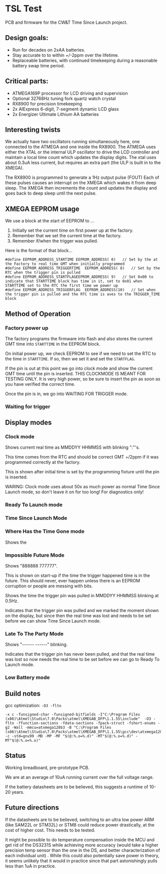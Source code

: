 # TSL Test

PCB and firmware for the CW&T Time Since Launch project.

## Design goals:

* Run for decades on 2xAA batteries.
* Stay accurate to to within +/-2ppm over the lifetime.  
* Replaceable batteries, with continued timekeeping during a reasonable battery swap time period.  

## Critical parts:

* ATMEGA169P processor for LCD driving and supervision
* Optional 32768Hz tuning fork quartz watch crystal 
* RX8900 for precision timekeeping
* 2x  AIExpress 6-digit, 7-segment dynamic LCD glass 
* 2x Energizer Ultimate Lithium AA batteries

## Interesting twists

We actually have two oscillators running simultaneously here, one connected to the ATMEGA and one inside the RX8900. The ATMEGA uses either the XTAL or the internal ULP oscillator to drive the LCD controller and maintain a local time count which updates the display digits. The xtal uses about 0.3uA less current, but requires an extra part (the ULP is built in to the XMEGA).  

The RX8900 is programmed to generate a 1Hz output pulse (FOUT) Each of these pulses causes an interrupt on the XMEGA which wakes it from deep sleep. The XMEGA then increments the count and updates the display and goes back to deep sleep until the next pulse.  

## XMEGA EEPROM usage

We use a block at the start of EEPROM to 
...

1. Initially set the current time on first power up at the factory.
2. Remember that we set the current time at the factory. 
3. Remember if/when the trigger was pulled. 
 
Here is the format of that block...

    #define EEPROM_ADDRESS_STARTIME EEPROM_ADDRESS( 0)   // Set by the at the Factory to real time GMT when initially programmed
    #define EEPROM_ADDRESS_TRIGGERTIME  EEPROM_ADDRESS( 8)   // Set by the RTC when the trigger pin is pulled
    #define EEPROM_ADDRESS_STARTFLAGEEPROM_ADDRESS( 9)   // Set 0x00 to indicate that STARTTIME block has time in it, set to 0x01 when STARTTIME set to the RTC the first time we power up
    #define EEPROM_ADDRESS_TRIGGERFLAG  EEPROM_ADDRESS(10)   // Set when the trigger pin is pulled and the RTC time is aves to the TRIGGER_TIME block
 


## Method of Operation


### Factory power up
The factory programs the firmware into flash and also stores the current GMT time into `STARTTIME` in the EEPROM block. 

On initial power up, we check EEPROM to see if we need to set the RTC to the time in `STARTTIME`. If so, then we set it and set the `STARTFLAG`. 

If the pin is out at this point we go into clock mode and show the current GMT time until the pin is inserted. THIS CLOCKMODE IS MEANT FOR TESTING ONLY. It is very high power, so be sure to insert the pin as soon as you have verified the correct time.  

Once the pin is in, we go into WAITING FOR TRIGGER mode. 
 

### Waiting for trigger



## Display modes

### Clock mode

Shows current real time as MMDDYY HHMMSS with blinking ":"'s.

This time comes from the RTC and should be correct GMT +/2ppm if it was programmed correctly at the factory. 

This is shown after initial time is set by the programming fixture until the pin is inserted.  

WARING: Clock mode uses about 50x as much power as normal Time Since Launch mode, so don't leave it on for too long! For diagnostics only! 

### Ready To Launch mode 



### Time Since Launch Mode

### Where Has the Time Gone mode

Shows the 

### Impossible Future Mode

Shows "888888 777777".

This is shown on start-up if the time the trigger happened time is in the future. This should never, ever happen unless there is an EEPROM corruption or people are messing with bits. 

 

Shows the time the trigger pin was pulled in MMDDYY HHMMSS blinking at 0.5Hz. 

Indicates that the trigger pin was pulled and we marked the moment shown on the display, but since then the real time was lost and needs to be set before we can show Time Since Launch mode. 

### Late To The Party Mode

Shows "------ ------" blinking.

Indicates that the trigger pin has never been pulled, and that the real time was lost so now needs the real time to be set before we can go to Ready To Launch mode.    

### Low Battery mode

## Build notes

gcc optimization: `-O3 -flto`

```
-x c -funsigned-char -funsigned-bitfields -I"C:\Program Files (x86)\Atmel\Studio\7.0\Packs\atmel\XMEGAB_DFP\1.1.55\include"  -O3 -flto -ffunction-sections -fdata-sections -fpack-struct -fshort-enums -g2 -Wall -mmcu=atxmega128b3 -B "C:\Program Files (x86)\Atmel\Studio\7.0\Packs\atmel\XMEGAB_DFP\1.1.55\gcc\dev\atxmega128b3" -c -std=gnu99 -MD -MP -MF "$(@:%.o=%.d)" -MT"$(@:%.o=%.d)" -MT"$(@:%.o=%.o)" 
```

## Status

Working breadboard, pre-prototype PCB. 

We are at an average of 10uA running current over the full voltage range. 

If the battery datasheets are to be believed, this suggests a runtime of 10-20 years.


## Future directions

If the datasheets are to be believed, switching to an ultra low power ARM (like SAM22L or STM32L) or STM8 could reduce power drastically, at the cost of higher cost. This needs to be tested.

It might be possible to do temperature compensation inside the MCU and get rid of the DS3231S while achieving more accuracy (would take a higher precision temp sensor than the one in the DS, and better characterization of each individual unit) . While this could also potentially save power in theory, it seems unlikely that it would in practice since that part astonishingly pulls less than 1uA in practice. 
